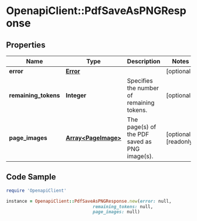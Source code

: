# OpenapiClient::PdfSaveAsPNGResponse

## Properties

Name | Type | Description | Notes
------------ | ------------- | ------------- | -------------
**error** | [**Error**](Error.md) |  | [optional] 
**remaining_tokens** | **Integer** | Specifies the number of remaining tokens. | [optional] 
**page_images** | [**Array&lt;PageImage&gt;**](PageImage.md) | The page(s) of the PDF saved as PNG image(s). | [optional] [readonly] 

## Code Sample

```ruby
require 'OpenapiClient'

instance = OpenapiClient::PdfSaveAsPNGResponse.new(error: null,
                                 remaining_tokens: null,
                                 page_images: null)
```



